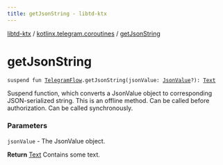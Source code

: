 ```yaml
---
title: getJsonString - libtd-ktx
---
```


[libtd-ktx](../index.html) / [kotlinx.telegram.coroutines](index.html) / [getJsonString](./get-json-string.html)

# getJsonString

`suspend fun `[`TelegramFlow`](../kotlinx.telegram.core/-telegram-flow/index.html)`.getJsonString(jsonValue: `[`JsonValue`](https://tdlibx.github.io/td/docs/org/drinkless/td/libcore/telegram/TdApi.JsonValue.html)`?): `[`Text`](https://tdlibx.github.io/td/docs/org/drinkless/td/libcore/telegram/TdApi.Text.html)

Suspend function, which converts a JsonValue object to corresponding JSON-serialized string. This
is an offline method. Can be called before authorization. Can be called synchronously.

### Parameters

`jsonValue` - The JsonValue object.

**Return**
[Text](https://tdlibx.github.io/td/docs/org/drinkless/td/libcore/telegram/TdApi.Text.html) Contains some text.

